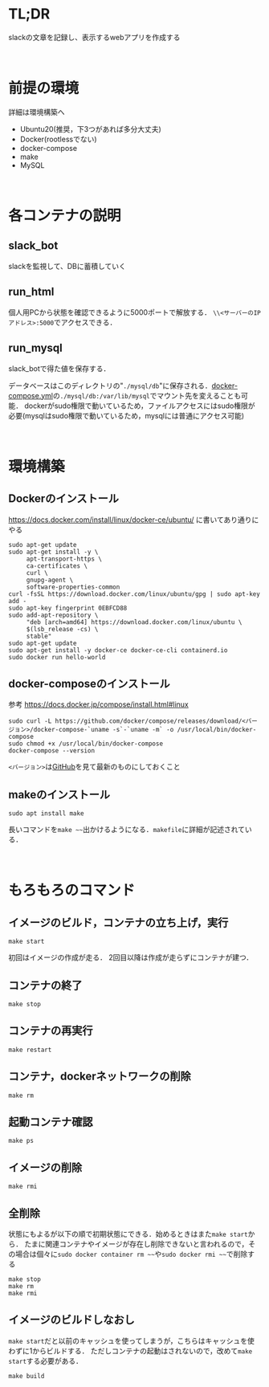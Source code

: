 # TL;DR
slackの文章を記録し、表示するwebアプリを作成する

<br>

# 前提の環境
詳細は環境構築へ
* Ubuntu20(推奨，下3つがあれば多分大丈夫)
* Docker(rootlessでない)
* docker-compose
* make
* MySQL

<br>

# 各コンテナの説明
## slack_bot
slackを監視して、DBに蓄積していく

## run_html
個人用PCから状態を確認できるように5000ポートで解放する．
`\\<サーバーのIPアドレス>:5000`でアクセスできる．

## run_mysql
slack_botで得た値を保存する．

データベースはこのディレクトリの"`./mysql/db`"に保存される．[docker-compose.yml](docker-compose.yml)の`./mysql/db:/var/lib/mysql`でマウント先を変えることも可能．
dockerがsudo権限で動いているため，ファイルアクセスにはsudo権限が必要(mysqlはsudo権限で動いているため，mysqlには普通にアクセス可能)


<br>

# 環境構築
## Dockerのインストール
https://docs.docker.com/install/linux/docker-ce/ubuntu/ に書いてあり通りにやる
```
sudo apt-get update
sudo apt-get install -y \
     apt-transport-https \
     ca-certificates \
     curl \
     gnupg-agent \
     software-properties-common
curl -fsSL https://download.docker.com/linux/ubuntu/gpg | sudo apt-key add -
sudo apt-key fingerprint 0EBFCD88
sudo add-apt-repository \
     "deb [arch=amd64] https://download.docker.com/linux/ubuntu \
     $(lsb_release -cs) \
     stable"
sudo apt-get update
sudo apt-get install -y docker-ce docker-ce-cli containerd.io
sudo docker run hello-world
```

## docker-composeのインストール
参考
https://docs.docker.jp/compose/install.html#linux
```
sudo curl -L https://github.com/docker/compose/releases/download/<バージョン>/docker-compose-`uname -s`-`uname -m` -o /usr/local/bin/docker-compose
sudo chmod +x /usr/local/bin/docker-compose
docker-compose --version
```
`<バージョン>`は[GitHub](https://github.com/docker/compose/releases)を見て最新のものにしておくこと


## makeのインストール
```
sudo apt install make
```
長いコマンドを`make ~~`出かけるようになる．`makefile`に詳細が記述されている．

<br>

# もろもろのコマンド

## イメージのビルド，コンテナの立ち上げ，実行
```
make start
```
初回はイメージの作成が走る．
2回目以降は作成が走らずにコンテナが建つ．

## コンテナの終了
```
make stop
```

## コンテナの再実行
```
make restart
```

## コンテナ，dockerネットワークの削除
```
make rm
```

## 起動コンテナ確認
```
make ps
```

## イメージの削除
```
make rmi
```

## 全削除
状態にもよるが以下の順で初期状態にできる．始めるときはまた`make start`から．
たまに関連コンテナやイメージが存在し削除できないと言われるので，その場合は個々に`sudo docker container rm ~~`や`sudo docker rmi ~~`で削除する
```
make stop
make rm
make rmi
```

## イメージのビルドしなおし
`make start`だと以前のキャッシュを使ってしまうが，こちらはキャッシュを使わずに1からビルドする．
ただしコンテナの起動はされないので，改めて`make start`する必要がある．
```
make build
```

<!--
# TODO
- [x] MySQLをDockerコンテナにする
- [x] ユーザーログインを管理者にする（パスワードはべた書きでいい）
- [x] イメージをコマンド一発でビルドできるように
- [x] docker-composeと通常のDockerのインストール方法を書く
- [x] Gmailの2段階認証パスワードについて
- [x] localhostでできなさそう→コンテナ同氏はdocker networkでつながるのでゲートウェイを指定してやれば行けた
 -->

